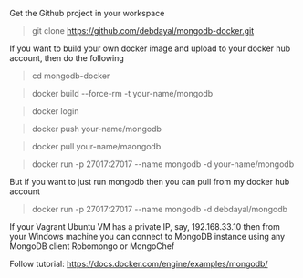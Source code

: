 Get the Github project in your workspace
> git clone https://github.com/debdayal/mongodb-docker.git

If you want to build your own docker image and upload to your docker hub account, then do the following

> cd mongodb-docker

> docker build --force-rm -t your-name/mongodb

> docker login 

> docker push your-name/mongodb

> docker pull your-name/maongodb

> docker run -p 27017:27017 --name mongodb -d your-name/mongodb

But if you want to just run mongodb then you can pull from my docker hub account 

> docker run -p 27017:27017 --name mongodb -d debdayal/mongodb

If your Vagrant Ubuntu VM has a private IP, say, 192.168.33.10 then from your Windows machine you can connect to MongoDB instance using any MongoDB client Robomongo or MongoChef

Follow tutorial:
https://docs.docker.com/engine/examples/mongodb/

